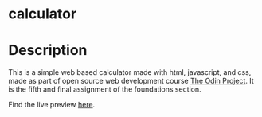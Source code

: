 # calculator

# Description

This is a simple web based calculator made with html, javascript, and css, made as part of open source web development course [The Odin Project](https://www.theodinproject.com). It is the fifth and final assignment of the foundations section.

Find the live preview [here](https://kaglet.github.io/calculator/). 